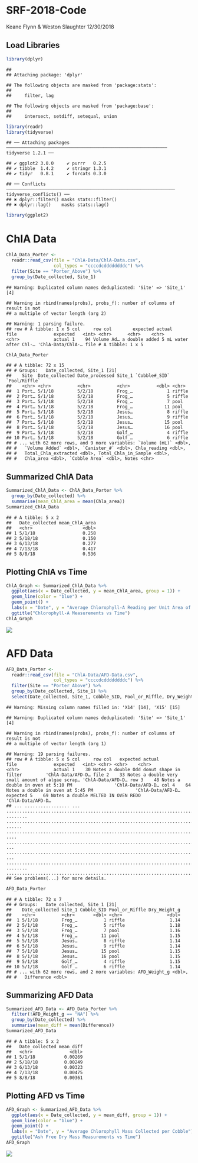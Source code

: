 SRF-2018-Code
================
Keane Flynn & Weston Slaughter
12/30/2018

Load Libraries
--------------

``` r
library(dplyr)
```

    ## 
    ## Attaching package: 'dplyr'

    ## The following objects are masked from 'package:stats':
    ## 
    ##     filter, lag

    ## The following objects are masked from 'package:base':
    ## 
    ##     intersect, setdiff, setequal, union

``` r
library(readr)
library(tidyverse)
```

    ## ── Attaching packages ───────────────────────────────────────────────────────────── tidyverse 1.2.1 ──

    ## ✔ ggplot2 3.0.0     ✔ purrr   0.2.5
    ## ✔ tibble  1.4.2     ✔ stringr 1.3.1
    ## ✔ tidyr   0.8.1     ✔ forcats 0.3.0

    ## ── Conflicts ──────────────────────────────────────────────────────────────── tidyverse_conflicts() ──
    ## ✖ dplyr::filter() masks stats::filter()
    ## ✖ dplyr::lag()    masks stats::lag()

``` r
library(ggplot2)
```

ChlA Data
=========

``` r
ChlA_Data_Porter <- 
  readr::read_csv(file = "ChlA-Data/ChlA-Data.csv",
                  col_types = "ccccdcddddddddc") %>%
  filter(Site == "Porter_Above") %>%
  group_by(Date_collected, Site_1)
```

    ## Warning: Duplicated column names deduplicated: 'Site' => 'Site_1' [4]

    ## Warning in rbind(names(probs), probs_f): number of columns of result is not
    ## a multiple of vector length (arg 2)

    ## Warning: 1 parsing failure.
    ## row # A tibble: 1 x 5 col     row col        expected actual                       file              expected   <int> <chr>      <chr>    <chr>                        <chr>             actual 1    94 Volume Ad… a double added 5 mL water after Chl-… 'ChlA-Data/ChlA-… file # A tibble: 1 x 5

``` r
ChlA_Data_Porter
```

    ## # A tibble: 72 x 15
    ## # Groups:   Date_collected, Site_1 [21]
    ##    Site  Date_collected Date_processed Site_1 `Cobble#_SID` `Pool/Riffle`
    ##    <chr> <chr>          <chr>          <chr>          <dbl> <chr>        
    ##  1 Port… 5/1/18         5/2/18         Frog_…             1 riffle       
    ##  2 Port… 5/1/18         5/2/18         Frog_…             5 riffle       
    ##  3 Port… 5/1/18         5/2/18         Frog_…             7 pool         
    ##  4 Port… 5/1/18         5/2/18         Frog_…            11 pool         
    ##  5 Port… 5/1/18         5/2/18         Jesus…             8 riffle       
    ##  6 Port… 5/1/18         5/2/18         Jesus…             9 riffle       
    ##  7 Port… 5/1/18         5/2/18         Jesus…            15 pool         
    ##  8 Port… 5/1/18         5/2/18         Jesus…            16 pool         
    ##  9 Port… 5/1/18         5/2/18         Golf_…             4 riffle       
    ## 10 Port… 5/1/18         5/2/18         Golf_…             6 riffle       
    ## # ... with 62 more rows, and 9 more variables: `Volume (mL)` <dbl>,
    ## #   `Volume Added` <dbl>, `Canister_#` <dbl>, Chla_reading <dbl>,
    ## #   Total_Chla_extracted <dbl>, Total_Chla_in_Sample <dbl>,
    ## #   Chla_area <dbl>, `Cobble Area` <dbl>, Notes <chr>

Summarized ChlA Data
--------------------

``` r
Summarized_ChlA_Data <- ChlA_Data_Porter %>%
  group_by(Date_collected) %>%
  summarise(mean_ChlA_area = mean(Chla_area))
Summarized_ChlA_Data
```

    ## # A tibble: 5 x 2
    ##   Date_collected mean_ChlA_area
    ##   <chr>                   <dbl>
    ## 1 5/1/18                  0.258
    ## 2 5/18/18                 0.150
    ## 3 6/13/18                 0.277
    ## 4 7/13/18                 0.417
    ## 5 8/8/18                  0.536

Plotting ChlA vs Time
---------------------

``` r
ChlA_Graph <- Summarized_ChlA_Data %>%
  ggplot(aes(x = Date_collected, y = mean_ChlA_area, group = 1)) +
  geom_line(color = "blue") +
  geom_point() +
  labs(x = "Date", y = "Average Chlorophyll-A Reading per Unit Area of Cobble") +
  ggtitle("Chlorophyll-A Measurements vs Time")
ChlA_Graph
```

![](SRF-2018-Code_files/figure-markdown_github/unnamed-chunk-4-1.png)

AFD Data
========

``` r
AFD_Data_Porter <-
  readr::read_csv(file = "ChlA-Data/AFD-Data.csv",
                  col_types = "ccccdcddddddddc") %>%
  filter(Site == "Porter_Above") %>%
  group_by(Date_collected, Site_1) %>%
  select(Date_collected, Site_1, Cobble_SID, Pool_or_Riffle, Dry_Weight_g, AFD_Weight_g, Difference)
```

    ## Warning: Missing column names filled in: 'X14' [14], 'X15' [15]

    ## Warning: Duplicated column names deduplicated: 'Site' => 'Site_1' [4]

    ## Warning in rbind(names(probs), probs_f): number of columns of result is not
    ## a multiple of vector length (arg 1)

    ## Warning: 19 parsing failures.
    ## row # A tibble: 5 x 5 col     row col   expected actual                            file              expected   <int> <chr> <chr>    <chr>                             <chr>             actual 1    30 Notes a double Odd donut shape in filter         'ChlA-Data/AFD-D… file 2    33 Notes a double very small amount of algae scrap… 'ChlA-Data/AFD-D… row 3    48 Notes a double in oven at 5:10 PM                'ChlA-Data/AFD-D… col 4    64 Notes a double in oven at 5:45 PM                'ChlA-Data/AFD-D… expected 5    69 Notes a double MELTED IN OVEN REDO               'ChlA-Data/AFD-D…
    ## ... ................. ... .......................................................................... ........ .......................................................................... ...... .......................................................................... .... .......................................................................... ... .......................................................................... ... .......................................................................... ........ ..........................................................................
    ## See problems(...) for more details.

``` r
AFD_Data_Porter
```

    ## # A tibble: 72 x 7
    ## # Groups:   Date_collected, Site_1 [21]
    ##    Date_collected Site_1 Cobble_SID Pool_or_Riffle Dry_Weight_g
    ##    <chr>          <chr>       <dbl> <chr>                 <dbl>
    ##  1 5/1/18         Frog_…          1 riffle                 1.14
    ##  2 5/1/18         Frog_…          5 riffle                 1.18
    ##  3 5/1/18         Frog_…          7 pool                   1.16
    ##  4 5/1/18         Frog_…         11 pool                   1.15
    ##  5 5/1/18         Jesus…          8 riffle                 1.14
    ##  6 5/1/18         Jesus…          9 riffle                 1.14
    ##  7 5/1/18         Jesus…         15 pool                   1.15
    ##  8 5/1/18         Jesus…         16 pool                   1.15
    ##  9 5/1/18         Golf_…          4 riffle                 1.15
    ## 10 5/1/18         Golf_…          6 riffle                 1.14
    ## # ... with 62 more rows, and 2 more variables: AFD_Weight_g <dbl>,
    ## #   Difference <dbl>

Summarizing AFD Data
--------------------

``` r
Summarized_AFD_Data <- AFD_Data_Porter %>%
  filter(!AFD_Weight_g == "NA") %>%
  group_by(Date_collected) %>%
  summarise(mean_diff = mean(Difference))
Summarized_AFD_Data
```

    ## # A tibble: 5 x 2
    ##   Date_collected mean_diff
    ##   <chr>              <dbl>
    ## 1 5/1/18           0.00269
    ## 2 5/18/18          0.00249
    ## 3 6/13/18          0.00323
    ## 4 7/13/18          0.00475
    ## 5 8/8/18           0.00361

Plotting AFD vs Time
--------------------

``` r
AFD_Graph <- Summarized_AFD_Data %>%
  ggplot(aes(x = Date_collected, y = mean_diff, group = 1)) +
  geom_line(color = "blue") +
  geom_point() +
  labs(x = "Date", y = "Average Chlorophyll Mass Collected per Cobble") +
  ggtitle("Ash Free Dry Mass Measurements vs Time")
AFD_Graph
```

![](SRF-2018-Code_files/figure-markdown_github/unnamed-chunk-7-1.png)
